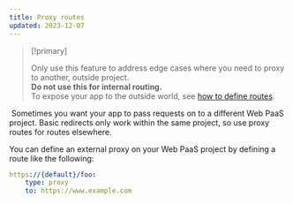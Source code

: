 ```yaml
---
title: Proxy routes
updated: 2023-12-07
---
```


> [!primary]  
> 
> Only use this feature to address edge cases where you need to proxy to another, outside project.</br>
> **Do not use this for internal routing.**</br>
> To expose your app to the outside world, see [how to define routes](../define-routes-define-routes).
> 
> 
​
Sometimes you want your app to pass requests on to a different Web PaaS project.
Basic redirects only work within the same project, so use proxy routes for routes elsewhere.​

You can define an external proxy on your Web PaaS project by defining a route like the following:


<!-- Web PaaS configuration-->
```yaml {configFile="routes"}
https://{default}/foo:
    type: proxy
    to: https://www.example.com
```

